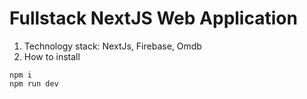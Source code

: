 # Fullstack NextJS Web Application

1. Technology stack: NextJs, Firebase, Omdb
2. How to install
```
npm i
npm run dev
```
